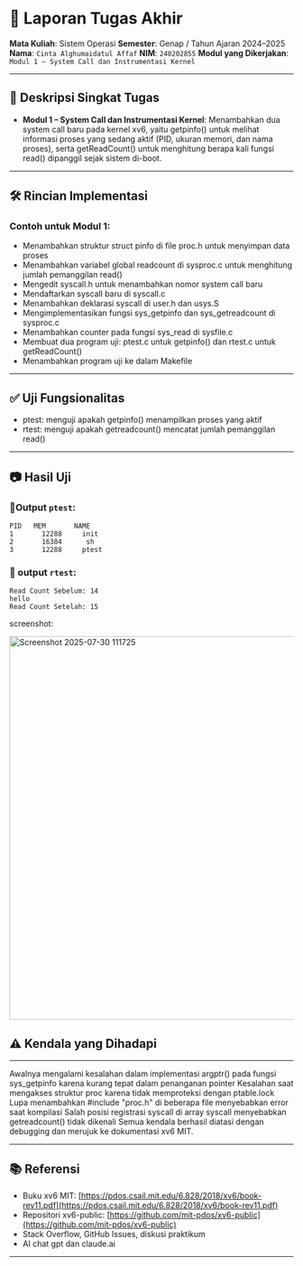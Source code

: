 # 📝 Laporan Tugas Akhir

**Mata Kuliah**: Sistem Operasi
**Semester**: Genap / Tahun Ajaran 2024–2025
**Nama**: `Cinta Alghumaidatul Affaf`
**NIM**: `240202855`
**Modul yang Dikerjakan**:
`Modul 1 – System Call dan Instrumentasi Kernel`

---

## 📌 Deskripsi Singkat Tugas

* **Modul 1 – System Call dan Instrumentasi Kernel**:
  Menambahkan dua system call baru pada kernel xv6, yaitu getpinfo() untuk melihat informasi proses yang sedang aktif (PID, ukuran memori, dan nama proses), serta getReadCount() untuk menghitung berapa kali fungsi read() dipanggil sejak sistem di-boot.
---

## 🛠️ Rincian Implementasi

### Contoh untuk Modul 1:

* Menambahkan struktur struct pinfo di file proc.h untuk menyimpan data proses
* Menambahkan variabel global readcount di sysproc.c untuk menghitung jumlah pemanggilan read()
* Mengedit syscall.h untuk menambahkan nomor system call baru
* Mendaftarkan syscall baru di syscall.c
* Menambahkan deklarasi syscall di user.h dan usys.S
* Mengimplementasikan fungsi sys_getpinfo dan sys_getreadcount di sysproc.c
* Menambahkan counter pada fungsi sys_read di sysfile.c
* Membuat dua program uji: ptest.c untuk getpinfo() dan rtest.c untuk getReadCount()
* Menambahkan program uji ke dalam Makefile
---

## ✅ Uji Fungsionalitas

* ptest: menguji apakah getpinfo() menampilkan proses yang aktif
* rtest: menguji apakah getreadcount() mencatat jumlah pemanggilan read()

---

## 📷 Hasil Uji

### 📍Output `ptest`:

```
PID	  MEM   	NAME
1   	12288	  init
2	    16384	   sh
3	    12288	  ptest

```

### 📍 output `rtest`:

```
Read Count Sebelum: 14
hello
Read Count Setelah: 15
```
screenshot:

<img width="628" height="679" alt="Screenshot 2025-07-30 111725" src="https://github.com/user-attachments/assets/b3007a28-d171-4746-a64b-8d3a8ea3ae11" />



## ⚠️ Kendala yang Dihadapi
---

Awalnya mengalami kesalahan dalam implementasi argptr() pada fungsi sys_getpinfo karena kurang tepat dalam penanganan pointer
Kesalahan saat mengakses struktur proc karena tidak memproteksi dengan ptable.lock
Lupa menambahkan #include "proc.h" di beberapa file menyebabkan error saat kompilasi
Salah posisi registrasi syscall di array syscall menyebabkan getreadcount() tidak dikenali
Semua kendala berhasil diatasi dengan debugging dan merujuk ke dokumentasi xv6 MIT.

---

## 📚 Referensi

* Buku xv6 MIT: [https://pdos.csail.mit.edu/6.828/2018/xv6/book-rev11.pdf](https://pdos.csail.mit.edu/6.828/2018/xv6/book-rev11.pdf)
* Repositori xv6-public: [https://github.com/mit-pdos/xv6-public](https://github.com/mit-pdos/xv6-public)
* Stack Overflow, GitHub Issues, diskusi praktikum
* AI chat gpt dan claude.ai

---

